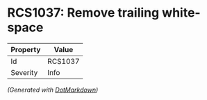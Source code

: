 # RCS1037: Remove trailing white\-space

| Property | Value   |
| -------- | ------- |
| Id       | RCS1037 |
| Severity | Info    |


*\(Generated with [DotMarkdown](http://github.com/JosefPihrt/DotMarkdown)\)*